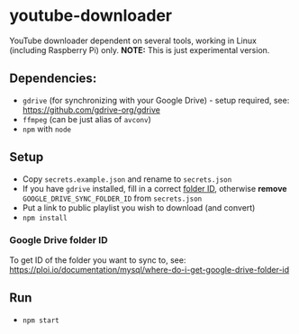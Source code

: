# youtube-downloader

YouTube downloader dependent on several tools, working in Linux (including Raspberry Pi) only.
**NOTE:** This is just experimental version.

## Dependencies:
- `gdrive` (for synchronizing with your Google Drive) - setup required, see: https://github.com/gdrive-org/gdrive
- `ffmpeg` (can be just alias of `avconv`)
- `npm` with `node`

## Setup
- Copy `secrets.example.json` and rename to `secrets.json`
- If you have `gdrive` installed, fill in a correct [folder ID](#google-drive-folder-id), otherwise **remove** `GOOGLE_DRIVE_SYNC_FOLDER_ID` from `secrets.json`
- Put a link to public playlist you wish to download (and convert)
- `npm install`

### Google Drive folder ID
To get ID of the folder you want to sync to, see:
https://ploi.io/documentation/mysql/where-do-i-get-google-drive-folder-id

## Run
- `npm start`
